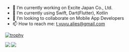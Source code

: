 - 🔭 I’m currently working on Excite Japan Co., Ltd.
- 🌱 I’m currently using Swift, Dart(Flutter), Kotlin
- 👯 I’m looking to collaborate on Mobile App Developers
- 📫 How to reach me: t.yuyu.alies@gmail.com

[![trophy](https://github-profile-trophy.vercel.app/?username=yuchiro24&theme=gruvbox&margin-w=15)](https://github.com/ryo-ma/github-profile-trophy)

<a href="https://github.com/anuraghazra/github-readme-stats">
  <img align="left" src="https://github-readme-stats.vercel.app/api?username=yuchiro24&count_private=true&show_icons=true" />
</a>
<a href="https://github.com/anuraghazra/github-readme-stats">
  <img align="left" src="https://github-readme-stats.vercel.app/api/top-langs/?username=yuchiro24" />
</a>

